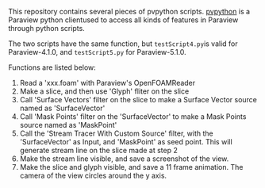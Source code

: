 This repository contains several pieces of pvpython scripts. [pvpython](http://www.paraview.org/Wiki/ParaView/Python_Scripting) is a Paraview python clientused to access all kinds of features in Paraview through python scripts.

The two scripts have the same function, but `testScript4.py`is valid for Paraview-4.1.0, and `testScript5.py` for Paraview-5.1.0.

Functions are listed below:
1. Read a 'xxx.foam' with Paraview's OpenFOAMReader
2. Make a slice, and then use 'Glyph' fliter on the slice
3. Call 'Surface Vectors' filter on the slice to make a Surface Vector source named as 'SurfaceVector'
4. Call 'Mask Points' filter on the 'SurfaceVector' to make a Mask Points source named as 'MaskPoint'
5. Call the 'Stream Tracer With Custom Source' filter, with the 'SurfaceVector' as Input, and 'MaskPoint' as seed point. This will generate stream line on the slice made at step 2
6. Make the stream line visible, and save a screenshot of the view.
7. Make the slice and glyph visible, and save a 11 frame animation. The camera of the view circles around the y axis. 
